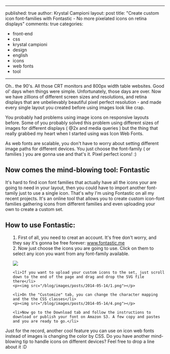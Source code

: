 
---
published: true
author: Krystal Campioni
layout: post
title: "Create custom icon font-families with Fontastic - No more pixelated icons on retina displays"
comments: true
categories:
  - front-end
  - css
  - krystal campioni
  - design
  - english
  - icons
  - web fonts
  - tool
  
---

Oh.. the 90's. All those CRT monitors and 800px width table websites. Good ol' days when things were simple. Unfortunately, those days are over. Now we have zillions of different screen sizes and resolutions, and retina displays that are unbelievably beautiful pixel perfect resolution - and made every single layout you created before using images look like crap.

You probably had problems using image icons on responsive layouts before. Some of you probably solved this problem using different sizes of images for different displays ( @2x and media queries ) but the thing that really grabbed my heart when I started using was Icon Web Fonts.
<!--more-->
As web fonts are scalable, you don't have to worry about setting different image paths for different devices. You just choose the font-family ( or families ) you are gonna use and that's it. Pixel perfect icons! :)

<h2>Now comes the mind-blowing tool: Fontastic</h2>

It's hard to find icon font families that actually have all the icons your are going to need in your layout, then you could have to import  another  font-tamily just to use a single icon. That's why I'm using Fontastic on all my recent projects. It's an online tool that allows you to create custom icon-font families gathering icons from different families and even uploading your own to create a custom set. 

<h2>How to use Fontastic:</h2> 

<ul style="list-style: decimal inside">
    <li>First of all, you need to creat an account. It's free don't worry, and they say it's gonna be free forever: <a href="http://fontastic.me/" target="_blank">www.fontastic.me</a></li>
    <li>Now just choose the icons you are going to use. Click on them to select any icon you want from any font-family available.    </li>
    <p><img src="/blog/images/posts/2014-05-14/0.png"></p>

    <li>If you want to upload your custom icons to the set, just scroll down to the end of the page and drag and drop the SVG file there</li>
    <p><img src="/blog/images/posts/2014-05-14/1.png"></p>
    
    <li>On the "Customize" tab, you can change the character mapping and the the CSS classes</li>
    <p><img src="/blog/images/posts/2014-05-14/4.png"></p>
    
    <li>Now go to the Download tab and follow the instructions to download or publish your font on Amazon S3. A few copy and pastes and you are ready to go.</li>
</ul>

Just for the record, another cool feature you can use on icon web fonts instead of images is changing the color by CSS. Do you have another mind-blowing tip to handle icons on different devices? Feel free to drop a line about it :D



